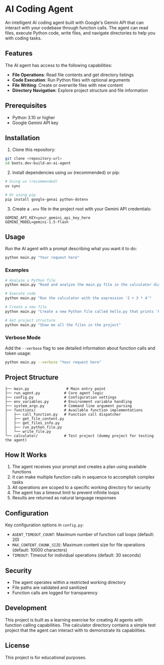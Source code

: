 # AI Coding Agent

An intelligent AI coding agent built with Google's Gemini API that can interact with your codebase through function calls. The agent can read files, execute Python code, write files, and navigate directories to help you with coding tasks.

## Features

The AI agent has access to the following capabilities:

- **File Operations**: Read file contents and get directory listings
- **Code Execution**: Run Python files with optional arguments
- **File Writing**: Create or overwrite files with new content
- **Directory Navigation**: Explore project structure and file information

## Prerequisites

- Python 3.10 or higher
- Google Gemini API key

## Installation

1. Clone this repository:

```bash
git clone <repository-url>
cd boots.dev-build-an-ai-agent
```

2. Install dependencies using uv (recommended) or pip:

```bash
# Using uv (recommended)
uv sync

# Or using pip
pip install google-genai python-dotenv
```

3. Create a `.env` file in the project root with your Gemini API credentials:

```env
GEMINI_API_KEY=your_gemini_api_key_here
GEMINI_MODEL=gemini-1.5-flash
```

## Usage

Run the AI agent with a prompt describing what you want it to do:

```bash
python main.py "Your request here"
```

### Examples

```bash
# Analyze a Python file
python main.py "Read and analyze the main.py file in the calculator directory"

# Execute code
python main.py "Run the calculator with the expression '2 + 3 * 4'"

# Create a new file
python main.py "Create a new Python file called hello.py that prints 'Hello, World!'"

# Get project structure
python main.py "Show me all the files in the project"
```

### Verbose Mode

Add the `--verbose` flag to see detailed information about function calls and token usage:

```bash
python main.py --verbose "Your request here"
```

## Project Structure

```
├── main.py                 # Main entry point
├── run_agent.py           # Core agent logic
├── config.py              # Configuration settings
├── env_variables.py       # Environment variable handling
├── system_args.py         # Command line argument parsing
├── functions/             # Available function implementations
│   ├── call_function.py   # Function call dispatcher
│   ├── get_file_content.py
│   ├── get_files_info.py
│   ├── run_python_file.py
│   └── write_file.py
└── calculator/            # Test project (dummy project for testing the agent)
```

## How It Works

1. The agent receives your prompt and creates a plan using available functions
2. It can make multiple function calls in sequence to accomplish complex tasks
3. All operations are scoped to a specific working directory for security
4. The agent has a timeout limit to prevent infinite loops
5. Results are returned as natural language responses

## Configuration

Key configuration options in `config.py`:

- `AGENT_TIMEOUT_COUNT`: Maximum number of function call loops (default: 20)
- `MAX_CONTENT_CHUNK_SIZE`: Maximum content size for file operations (default: 10000 characters)
- `TIMEOUT`: Timeout for individual operations (default: 30 seconds)

## Security

- The agent operates within a restricted working directory
- File paths are validated and sanitized
- Function calls are logged for transparency

## Development

This project is built as a learning exercise for creating AI agents with function calling capabilities. The calculator directory contains a simple test project that the agent can interact with to demonstrate its capabilities.

## License

This project is for educational purposes.
